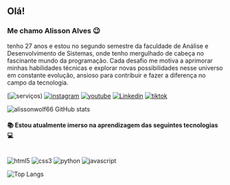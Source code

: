 ## Olá! 

### Me chamo Alisson Alves 😉
tenho 27 anos e estou no segundo semestre da faculdade de Análise e Desenvolvimento de Sistemas, onde tenho mergulhado de cabeça no fascinante mundo da programação. Cada desafio me motiva a aprimorar minhas habilidades técnicas e explorar novas possibilidades nesse universo em constante evolução, ansioso para contribuir e fazer a diferença no campo da tecnologia.

[![serviços](https://github.com/alissonwolf66/servi-os-.git))
[![instagram](https://img.shields.io/badge/Instagram-E4405F?style=for-the-badge&logo=instagram&logoColor=white)](https://www.instagram.com/4lisson.4lves/?igsh=bjN2dHZwejZoZXZ5)
[![youtube](https://img.shields.io/badge/YouTube-FF0000?style=for-the-badge&logo=youtube&logoColor=white)](https://www.youtube.com/channel/UCEpHybIaZHjO4GTO3oWAAig)
[![Linkedin](https://img.shields.io/badge/LinkedIn-0077B5?style=for-the-badge&logo=linkedin&logoColor=white)](https://www.linkedin.com/in/alisson-alves-rodrigues-3a776430a/)
[![tiktok](https://img.shields.io/badge/TikTok-000000?style=for-the-badge&logo=tiktok&logoColor=white)](https://www.tiktok.com/@eo.wolf?_t=8mUGHguOLrS&_r=1)

![alissonwolf66 GitHub stats](https://github-readme-stats.vercel.app/api?username=alissonwolf66&show_icons=true&theme=dark)

#### 📚  Estou atualmente imerso na aprendizagem das seguintes tecnologias 💻
  <div style="display: inline_block"><br/>
 <img align+"center" alt="html5" src="https://img.shields.io/badge/HTML5-E34F26?style=for-the-badge&logo=html5&logoColor=white" />
 <img align+"center" alt="css3" src="https://img.shields.io/badge/CSS3-1572B6?style=for-the-badge&logo=css3&logoColor=white" />
 <img align+"center" alt="python" src="https://img.shields.io/badge/Python-3776AB?style=for-the-badge&logo=python&logoColor=white" />
 <img align+"center" alt="javascript" src="https://img.shields.io/badge/JavaScript-F7DF1E?style=for-the-badge&logo=javascript&logoColor=black" />

<div>

![Top Langs](https://github-readme-stats.vercel.app/api/top-langs/?username=a&[langs_count](https://github.com/alissonwolf66/alissonwolf66)=4)
